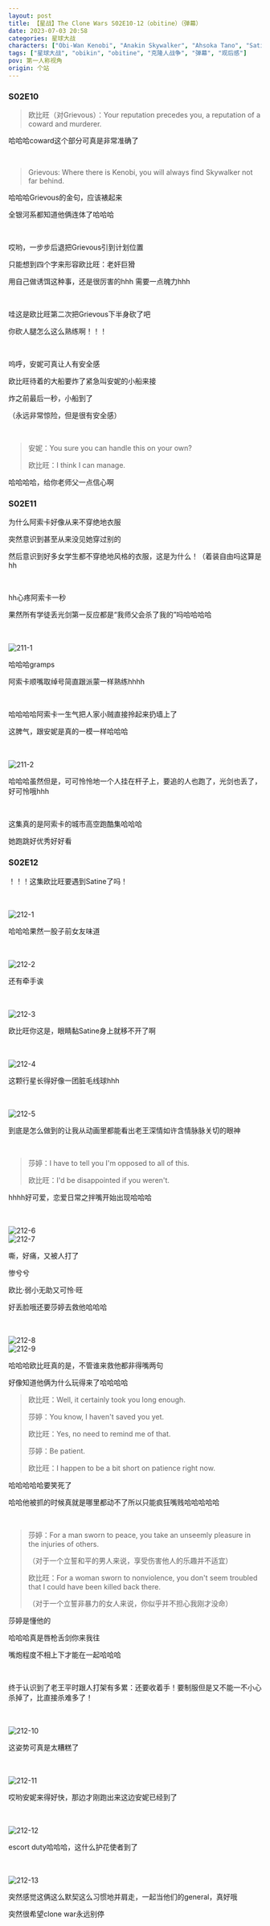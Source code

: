 ```yaml
---
layout: post
title: 【星战】The Clone Wars S02E10-12（obitine）（弹幕）
date: 2023-07-03 20:58
categories: 星球大战
characters: ["Obi-Wan Kenobi", "Anakin Skywalker", "Ahsoka Tano", "Satine Kryze"]
tags: ["星球大战", "obikin", "obitine", "克隆人战争", "弹幕", "观后感"]
pov: 第一人称视角
origin: 个站
---
```


### S02E10

> 欧比旺（对Grievous）：Your reputation precedes you, a reputation of a coward and murderer.

哈哈哈coward这个部分可真是非常准确了

<br>

> Grievous: Where there is Kenobi, you will always find Skywalker not far behind.

哈哈哈Grievous的金句，应该裱起来

全银河系都知道他俩连体了哈哈哈

<br>

哎哟，一步步后退把Grievous引到计划位置

只能想到四个字来形容欧比旺：老奸巨猾

用自己做诱饵这种事，还是很厉害的hhh 需要一点魄力hhh

<br>

哇这是欧比旺第二次把Grievous下半身砍了吧

你砍人腿怎么这么熟练啊！！！

<br>

呜呼，安妮可真让人有安全感

欧比旺待着的大船要炸了紧急叫安妮的小船来接

炸之前最后一秒，小船到了

（永远非常惊险，但是很有安全感）

<br>

> 安妮：You sure you can handle this on your own?
>
> 欧比旺：I think I can manage.

哈哈哈哈，给你老师父一点信心啊

### S02E11

为什么阿索卡好像从来不穿绝地衣服

突然意识到甚至从来没见她穿过别的

然后意识到好多女学生都不穿绝地风格的衣服，这是为什么！（着装自由吗这算是hh

<br>

hh心疼阿索卡一秒

果然所有学徒丢光剑第一反应都是“我师父会杀了我的”吗哈哈哈哈

<br><br>
![211-1](https://raw.githubusercontent.com/junesirius/junesirius.github.io/master/assets/images/Star_Wars/The_Clone_Wars/S02/the-clone-wars-211-1.jpg)

哈哈哈gramps

阿索卡顺嘴取绰号简直跟派蒙一样熟练hhhh

<br>

哈哈哈哈阿索卡一生气把人家小贼直接拎起来扔墙上了

这脾气，跟安妮是真的一模一样哈哈哈

<br><br>
![211-2](https://raw.githubusercontent.com/junesirius/junesirius.github.io/master/assets/images/Star_Wars/The_Clone_Wars/S02/the-clone-wars-211-2.jpg)

哈哈哈虽然但是，可可怜怜地一个人挂在杆子上，要追的人也跑了，光剑也丢了，好可怜哦hhh

<br>

这集真的是阿索卡的城市高空跑酷集哈哈哈

她跑跳好优秀好好看

### S02E12

！！！这集欧比旺要遇到Satine了吗！

<br><br>
![212-1](https://raw.githubusercontent.com/junesirius/junesirius.github.io/master/assets/images/Star_Wars/The_Clone_Wars/S02/the-clone-wars-212-1.jpg)

哈哈哈果然一股子前女友味道

<br><br>
![212-2](https://raw.githubusercontent.com/junesirius/junesirius.github.io/master/assets/images/Star_Wars/The_Clone_Wars/S02/the-clone-wars-212-2.jpg)

还有牵手诶

<br><br>
![212-3](https://raw.githubusercontent.com/junesirius/junesirius.github.io/master/assets/images/Star_Wars/The_Clone_Wars/S02/the-clone-wars-212-3.jpg)

欧比旺你这是，眼睛黏Satine身上就移不开了啊

<br><br>
![212-4](https://raw.githubusercontent.com/junesirius/junesirius.github.io/master/assets/images/Star_Wars/The_Clone_Wars/S02/the-clone-wars-212-4.jpg)

这颗行星长得好像一团脏毛线球hhh

<br><br>
![212-5](https://raw.githubusercontent.com/junesirius/junesirius.github.io/master/assets/images/Star_Wars/The_Clone_Wars/S02/the-clone-wars-212-5.jpg)

到底是怎么做到的让我从动画里都能看出老王深情如许含情脉脉关切的眼神

<br>

> 莎婷：I have to tell you I'm opposed to all of this.
>
> 欧比旺：I'd be disappointed if you weren't.

hhhh好可爱，恋爱日常之拌嘴开始出现哈哈哈

<br><br>
![212-6](https://raw.githubusercontent.com/junesirius/junesirius.github.io/master/assets/images/Star_Wars/The_Clone_Wars/S02/the-clone-wars-212-6.jpg)
<br>
![212-7](https://raw.githubusercontent.com/junesirius/junesirius.github.io/master/assets/images/Star_Wars/The_Clone_Wars/S02/the-clone-wars-212-7.jpg)

嘶，好痛，又被人打了

惨兮兮

欧比·弱小无助又可怜·旺

好丢脸哦还要莎婷去救他哈哈哈

<br><br>
![212-8](https://raw.githubusercontent.com/junesirius/junesirius.github.io/master/assets/images/Star_Wars/The_Clone_Wars/S02/the-clone-wars-212-8.jpg)
<br>
![212-9](https://raw.githubusercontent.com/junesirius/junesirius.github.io/master/assets/images/Star_Wars/The_Clone_Wars/S02/the-clone-wars-212-9.jpg)

哈哈哈欧比旺真的是，不管谁来救他都非得嘴两句

好像知道他俩为什么玩得来了哈哈哈哈

> 欧比旺：Well, it certainly took you long enough.
>
> 莎婷：You know, I haven't saved you yet.
>
> 欧比旺：Yes, no need to remind me of that.
>
> 莎婷：Be patient.
>
> 欧比旺：I happen to be a bit short on patience right now.

哈哈哈哈哈要笑死了

哈哈他被抓的时候真就是哪里都动不了所以只能疯狂嘴贱哈哈哈哈哈

<br>

> 莎婷：For a man sworn to peace, you take an unseemly pleasure in the injuries of others.
>
> （对于一个立誓和平的男人来说，享受伤害他人的乐趣并不适宜）
>
> 欧比旺：For a woman sworn to nonviolence, you don't seem troubled that I could have been killed back there.
>
> （对于一个立誓非暴力的女人来说，你似乎并不担心我刚才没命）

莎婷是懂他的

哈哈哈真是唇枪舌剑你来我往

嘴炮程度不相上下才能在一起哈哈哈

<br>

终于认识到了老王平时跟人打架有多累：还要收着手！要制服但是又不能一不小心杀掉了，比直接杀难多了！

<br><br>
![212-10](https://raw.githubusercontent.com/junesirius/junesirius.github.io/master/assets/images/Star_Wars/The_Clone_Wars/S02/the-clone-wars-212-10.jpg)

这姿势可真是太糟糕了

<br><br>
![212-11](https://raw.githubusercontent.com/junesirius/junesirius.github.io/master/assets/images/Star_Wars/The_Clone_Wars/S02/the-clone-wars-212-11.jpg)

哎哟安妮来得好快，那边才刚跑出来这边安妮已经到了

<br><br>
![212-12](https://raw.githubusercontent.com/junesirius/junesirius.github.io/master/assets/images/Star_Wars/The_Clone_Wars/S02/the-clone-wars-212-12.jpg)

escort duty哈哈哈，这什么护花使者到了

<br><br>
![212-13](https://raw.githubusercontent.com/junesirius/junesirius.github.io/master/assets/images/Star_Wars/The_Clone_Wars/S02/the-clone-wars-212-13.jpg)

突然感觉这俩这么默契这么习惯地并肩走，一起当他们的general，真好哦

突然很希望clone war永远别停
